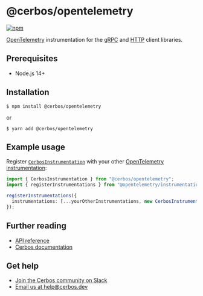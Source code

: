 # @cerbos/opentelemetry

[![npm](https://img.shields.io/npm/v/@cerbos/opentelemetry?style=flat-square)](https://www.npmjs.com/package/@cerbos/opentelemetry)

[OpenTelemetry](https://opentelemetry.io) instrumentation for the [gRPC](../grpc/README.md) and [HTTP](../http/README.md) client libraries.

## Prerequisites

- Node.js 14+

## Installation

```console
$ npm install @cerbos/opentelemetry
```

or

```console
$ yarn add @cerbos/opentelemetry
```

## Example usage

Register [`CerbosInstrumentation`](../../docs/opentelemetry.cerbosinstrumentation.md) with your other [OpenTelemetry instrumentation](https://opentelemetry.io/docs/instrumentation/js/instrumentation/):

```typescript
import { CerbosInstrumentation } from "@cerbos/opentelemetry";
import { registerInstrumentations } from "@opentelemetry/instrumentation";

registerInstrumentations({
  instrumentations: [...yourOtherInstrumentations, new CerbosInstrumentation()],
});
```

## Further reading

- [API reference](../../docs/opentelemetry.md)
- [Cerbos documentation](https://docs.cerbos.dev)

## Get help

- [Join the Cerbos community on Slack](http://go.cerbos.io/slack)
- [Email us at help@cerbos.dev](mailto:help@cerbos.dev)
